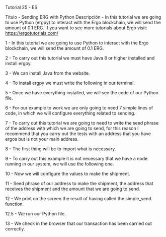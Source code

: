 Tutorial 25 - ES

Título - Sending ERG with Python
Descripción - In this tutorial we are going to use Python (ergpy) to interact with the Ergo blockchain, we will send the amount of 0.1 ERG.
If you want to see more tutorials about Ergo visit: https://ergotutorials.com/

1 - In this tutorial we are going to use Python to interact with the Ergo blockchain, we will send the amount of 0.1 ERG.

2 - To carry out this tutorial we must have Java 8 or higher installed and install ergpy.

3 - We can install Java from the website.

4 - To install ergpy we must write the following in our terminal.

5 - Once we have everything installed, we will see the code of our Python file.

6 - For our example to work we are only going to need 7 simple lines of code, in which we will configure everything related to sending.

7 - To carry out this tutorial we are going to need to write the seed phrase of the address with which we are going to send, for this reason I recommend that you carry out the tests with an address that you have ergos but is not your main address.

8 - The first thing will be to import what is necessary.

9 - To carry out this example it is not necessary that we have a node running in our system, we will use the following one.

10 - Now we will configure the values to make the shipment.

11 - Seed phrase of our address to make the shipment, the address that receives the shipment and the amount that we are going to send.

12 - We print on the screen the result of having called the simple_send function.

12.5 - We run our Python file.

13 - We check in the browser that our transaction has been carried out correctly.




